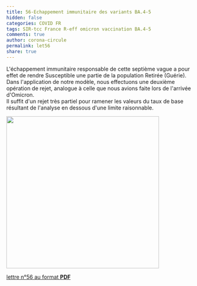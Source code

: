 ```yaml
---
title: 56-Echappement immunitaire des variants BA.4-5
hidden: false
categories: COVID FR
tags: SIR-tcc France R-eff omicron vaccination BA.4-5
comments: true
author: corona-circule
permalink: let56
share: true
---
```


<link rel="stylesheet" href="../assets/css/style.css">

L'échappement immunitaire responsable de cette septième vague a pour effet de rendre Susceptible une partie de la population Retirée (Guérie).<br/>
Dans l'application de notre modèle, nous effectuons une deuxième opération de rejet, analogue à celle que nous avions faite lors de l'arrivée d'Omicron.<br/>
Il suffit d'un rejet très partiel pour ramener les valeurs du taux de base résultant de l'analyse en dessous d'une limite raisonnable. <br/>

<img src='/lettres/images/img-56.png' width='400px'/>

[lettre n°56 au format __PDF__](/lettres/resources/pdf/lettre-56.pdf)

